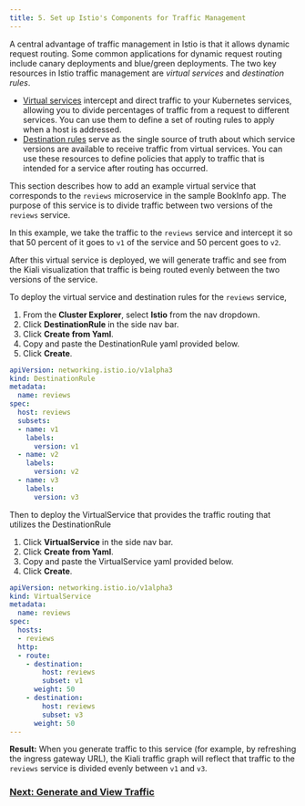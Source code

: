 ```yaml
---
title: 5. Set up Istio's Components for Traffic Management
---
```


A central advantage of traffic management in Istio is that it allows dynamic request routing. Some common applications for dynamic request routing include canary deployments and blue/green deployments. The two key resources in Istio traffic management are *virtual services* and *destination rules*.

- [Virtual services](https://istio.io/docs/reference/config/networking/v1alpha3/virtual-service/) intercept and direct traffic to your Kubernetes services, allowing you to divide percentages of traffic from a request to different services. You can use them to define a set of routing rules to apply when a host is addressed.
- [Destination rules](https://istio.io/docs/reference/config/networking/v1alpha3/destination-rule/) serve as the single source of truth about which service versions are available to receive traffic from virtual services. You can use these resources to define policies that apply to traffic that is intended for a service after routing has occurred.

This section describes how to add an example virtual service that corresponds to the `reviews` microservice in the sample BookInfo app. The purpose of this service is to divide traffic between two versions of the `reviews` service.

In this example, we take the traffic to the `reviews` service and intercept it so that 50 percent of it goes to `v1` of the service and 50 percent goes to `v2`.

After this virtual service is deployed, we will generate traffic and see from the Kiali visualization that traffic is being routed evenly between the two versions of the service.

To deploy the virtual service and destination rules for the `reviews` service,

1. From the **Cluster Explorer**, select **Istio** from the nav dropdown.
1. Click **DestinationRule** in the side nav bar.
1. Click **Create from Yaml**.
1. Copy and paste the DestinationRule yaml provided below.
1. Click **Create**.

```yaml
apiVersion: networking.istio.io/v1alpha3
kind: DestinationRule
metadata:
  name: reviews
spec:
  host: reviews
  subsets:
  - name: v1
    labels:
      version: v1
  - name: v2
    labels:
      version: v2
  - name: v3
    labels:
      version: v3
```

Then to deploy the VirtualService that provides the traffic routing that utilizes the DestinationRule

1. Click **VirtualService** in the side nav bar.
1. Click **Create from Yaml**.
1. Copy and paste the VirtualService yaml provided below.
1. Click **Create**.

```yaml
apiVersion: networking.istio.io/v1alpha3
kind: VirtualService
metadata:
  name: reviews
spec:
  hosts:
  - reviews
  http:
  - route:
    - destination:
        host: reviews
        subset: v1
      weight: 50
    - destination:
        host: reviews
        subset: v3
      weight: 50
---
```

**Result:** When you generate traffic to this service (for example, by refreshing the ingress gateway URL), the Kiali traffic graph will reflect that traffic to the `reviews` service is divided evenly between `v1` and `v3`.

### [Next: Generate and View Traffic](generate-and-view-traffic.md)
